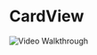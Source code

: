 # CardView

<img src='http://g.recordit.co/zeXebXXUo2.gif' title='Video Walkthrough' width='' alt='Video Walkthrough' />
